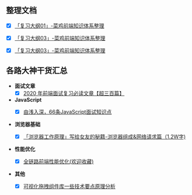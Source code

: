 ## 整理文档
* [x] [「复习大纲01」-菜鸡前端知识体系整理](https://juejin.cn/post/6850418109367451661)
* [x] [「复习大纲03」-菜鸡前端知识体系整理](https://juejin.cn/post/6916345577505013768)
* [x] [「复习大纲03」-菜鸡前端知识体系整理](https://juejin.cn/post/6906029886977081357)



## 各路大神干货汇总

* **面试文章**
  * [x] [2020 年前端面试复习必读文章【超三百篇】](https://mp.weixin.qq.com/s/PXxcGHwcfc5iXdp43vTZKA)

* **JavaScript**
  * [x] [由浅入深，66条JavaScript面试知识点](https://juejin.cn/post/6844904200917221389#heading-0)


* **浏览器基础**
  * [x] [「浏览器工作原理」写给女友的秘籍-浏览器组成&网络请求篇（1.2W字)](https://juejin.cn/post/6846687590540640263)


  
* **性能优化**
  * [x] [全链路前端性能优化(欢迎收藏)](https://juejin.cn/post/6911512163249029134)


* **其他**
   * [x] [可视化拖拽组件库一些技术要点原理分析](https://juejin.cn/post/6908502083075325959#heading-31)







